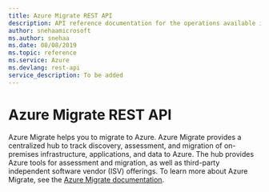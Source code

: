 ```yaml
---
title: Azure Migrate REST API
description: API reference documentation for the operations available in the Azure Migrate REST API, a RESTful web service for managing Azure Migrate resources in Azure.
author: snehaamicrosoft
ms.author: snehaa
ms.date: 08/08/2019
ms.topic: reference
ms.service: Azure
ms.devlang: rest-api
service_description: To be added
---
```


# Azure Migrate REST API

Azure Migrate helps you to migrate to Azure. Azure Migrate provides a centralized hub to track discovery, assessment, and migration of on-premises infrastructure, applications, and data to Azure. The hub provides Azure tools for assessment and migration, as well as third-party independent software vendor (ISV) offerings. To learn more about Azure Migrate, see the [Azure Migrate documentation](https://docs.microsoft.com/azure/migrate/migrate-overview).

